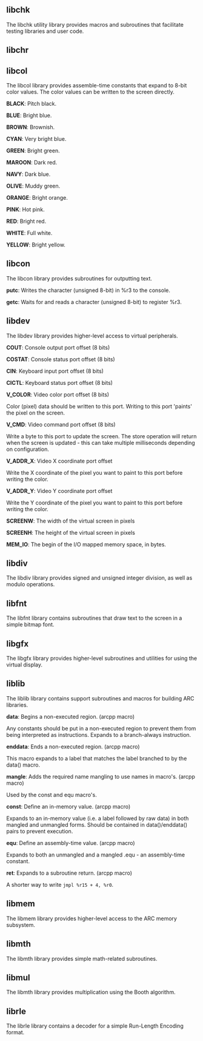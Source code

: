 
libchk
------

The libchk utility library provides macros and subroutines that facilitate
testing libraries and user code.


libchr
------


libcol
------

The libcol library provides assemble-time constants that expand to 8-bit
color values. The color values can be written to the screen directly.


**BLACK**: Pitch black.

**BLUE**: Bright blue.

**BROWN**: Brownish.

**CYAN**: Very bright blue.

**GREEN**: Bright green.

**MAROON**: Dark red.

**NAVY**: Dark blue.

**OLIVE**: Muddy green.

**ORANGE**: Bright orange.

**PINK**: Hot pink.

**RED**: Bright red.

**WHITE**: Full white.

**YELLOW**: Bright yellow.

libcon
------

The libcon library provides subroutines for outputting text.


**putc**: Writes the character (unsigned 8-bit) in %r3 to the console.


**getc**: Waits for and reads a character (unsigned 8-bit) to register %r3.


libdev
------

The libdev library provides higher-level access to virtual peripherals.


**COUT**: Console output port offset (8 bits)

**COSTAT**: Console status port offset (8 bits)

**CIN**: Keyboard input port offset (8 bits)

**CICTL**: Keyboard status port offset (8 bits)

**V_COLOR**: Video color port offset (8 bits)

Color (pixel) data should be written to this port. Writing to this port
'paints' the pixel on the screen.

**V_CMD**: Video command port offset (8 bits)

Write a byte to this port to update the screen. The store operation will
return when the screen is updated - this can take multiple milliseconds
depending on configuration.

**V_ADDR_X**: Video X coordinate port offset

Write the X coordinate of the pixel you want to paint to this port before
writing the color.

**V_ADDR_Y**: Video Y coordinate port offset

Write the Y coordinate of the pixel you want to paint to this port before
writing the color.

**SCREENW**: The width of the virtual screen in pixels

**SCREENH**: The height of the virtual screen in pixels

**MEM_IO**: The begin of the I/O mapped memory space, in bytes. 

libdiv
------

The libdiv library provides signed and unsigned integer division, as well as
modulo operations.

libfnt
------

The libfnt library contains subroutines that draw text to the screen in a
simple bitmap font.


libgfx
------

The libgfx library provides higher-level subroutines and utilities for using the virtual display.


liblib
------

The liblib library contains support subroutines and macros for building ARC
libraries.

**data**: Begins a non-executed region. (arcpp macro)

Any constants should be put in a non-executed region to prevent them from
being interpreted as instructions. Expands to a branch-always instruction.

**enddata**: Ends a non-executed region. (arcpp macro)

This macro expands to a label that matches the label branched to by the
data() macro.

**mangle**: Adds the required name mangling to use names in macro's. (arcpp macro)

Used by the const and equ macro's.

**const**: Define an in-memory value. (arcpp macro)

Expands to an in-memory value (i.e. a label followed by raw data) in both
mangled and unmangled forms. Should be contained in data()/enddata() pairs
to prevent execution.

**equ**: Define an assembly-time value. (arcpp macro)

Expands to both an unmangled and a mangled .equ - an assembly-time constant.

**ret**: Expands to a subroutine return. (arcpp macro)

A shorter way to write `jmpl %r15 + 4, %r0`.

libmem
------

The libmem library provides higher-level access to the ARC memory subsystem.


libmth
------

The libmth library provides simple math-related subroutines.


libmul
------

The libmth library provides multiplication using the Booth algorithm.


librle
------

The librle library contains a decoder for a simple Run-Length Encoding
format.

